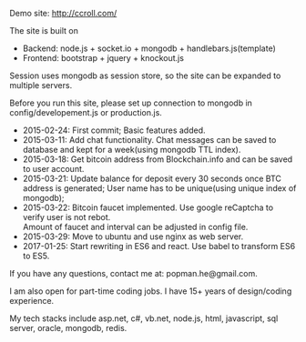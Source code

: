 Demo site: http://ccroll.com/

The site is built on 
<ul>
<li>Backend: node.js + socket.io + mongodb + handlebars.js(template)</li>
<li>Frontend: bootstrap + jquery + knockout.js</li>
</ul>
<p>Session uses mongodb as session store, so the site can be expanded to multiple servers.</p>

<p>Before you run this site, please set up connection to mongodb in config/developement.js or production.js.</p>

<ul>
<li>2015-02-24:  First commit; Basic features added.</li>
<li>2015-03-11:  Add chat functionality. Chat messages can be saved to database and kept for a week(using mongodb TTL index).</li>
<li>2015-03-18:  Get bitcoin address from Blockchain.info and can be saved to user account.</li>
<li>2015-03-21:  Update balance for deposit every 30 seconds once BTC address is generated; 
				 User name has to be unique(using unique index of mongodb);
<li>2015-03-22:  Bitcoin faucet implemented. Use google reCaptcha to verify user is not rebot. <br />
	             Amount of faucet and interval can be adjusted in config file.</li>
<li>2015-03-29:  Move to ubuntu and use nginx as web server.</li>
<li>2017-01-25:  Start rewriting in ES6 and react. Use babel to transform ES6 to ES5.</li>
</ul>

<p>If you have any questions, contact me at: popman.he@gmail.com.</p>

<p>I am also open for part-time coding jobs. I have 15+ years of design/coding experience. </p>

<p>My tech stacks include asp.net, c#, vb.net, node.js,  html, javascript, sql server, oracle, mongodb, redis. </p>
